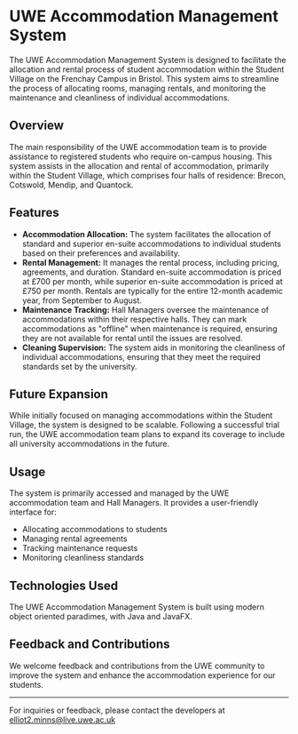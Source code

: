 # UWE Accommodation Management System

The UWE Accommodation Management System is designed to facilitate the allocation and rental process of student accommodation within the Student Village on the Frenchay Campus in Bristol. This system aims to streamline the process of allocating rooms, managing rentals, and monitoring the maintenance and cleanliness of individual accommodations.

## Overview

The main responsibility of the UWE accommodation team is to provide assistance to registered students who require on-campus housing. This system assists in the allocation and rental of accommodation, primarily within the Student Village, which comprises four halls of residence: Brecon, Cotswold, Mendip, and Quantock.

## Features

- **Accommodation Allocation:** The system facilitates the allocation of standard and superior en-suite accommodations to individual students based on their preferences and availability.
- **Rental Management:** It manages the rental process, including pricing, agreements, and duration. Standard en-suite accommodation is priced at £700 per month, while superior en-suite accommodation is priced at £750 per month. Rentals are typically for the entire 12-month academic year, from September to August.
- **Maintenance Tracking:** Hall Managers oversee the maintenance of accommodations within their respective halls. They can mark accommodations as "offline" when maintenance is required, ensuring they are not available for rental until the issues are resolved.
- **Cleaning Supervision:** The system aids in monitoring the cleanliness of individual accommodations, ensuring that they meet the required standards set by the university.

## Future Expansion

While initially focused on managing accommodations within the Student Village, the system is designed to be scalable. Following a successful trial run, the UWE accommodation team plans to expand its coverage to include all university accommodations in the future.

## Usage

The system is primarily accessed and managed by the UWE accommodation team and Hall Managers. It provides a user-friendly interface for:
- Allocating accommodations to students
- Managing rental agreements
- Tracking maintenance requests
- Monitoring cleanliness standards

## Technologies Used

The UWE Accommodation Management System is built using modern object oriented paradimes, with Java and JavaFX.

## Feedback and Contributions

We welcome feedback and contributions from the UWE community to improve the system and enhance the accommodation experience for our students.

---

For inquiries or feedback, please contact the developers at elliot2.minns@live.uwe.ac.uk

